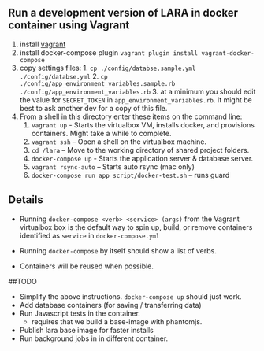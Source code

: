 
## Run a development version of LARA in docker container using Vagrant

1. install [vagrant](vagrantup.com)
1. install docker-compose plugin `vagrant plugin install vagrant-docker-compose`
1. copy settings files:
		1. `cp ./config/databse.sample.yml ./config/databse.yml`
		2. `cp ./config/app_environment_variables.sample.rb ./config/app_environment_variables.rb`
		3. at a minimum you should edit the value for `SECRET_TOKEN` in  `app_environment_variables.rb`.
		It might be best to ask another dev for a copy of this file.
1.  From a shell in this directory enter these items on the command line:
	1. `vagrant up`  - Starts the virtualbox VM, installs docker, and provisions containers. Might take a while to complete.
	1. `vagrant ssh` – Open a shell on the virtualbox machine.
	1. `cd /lara` – Move to the working directory of shared project folders.
	1. `docker-compose up` - Starts the application server & database server.
	1. `vagrant rsync-auto` – Starts auto rsync  (mac only)
	1. `docker-compose run app script/docker-test.sh` – runs guard

## Details

* Running `docker-compose <verb> <service> (args)` from the Vagrant virtualbox
box is the default way to spin up, build, or remove containers identified as
`service` in `docker-compose.yml`

* Running `docker-compose` by itself should show a list of verbs.

* Containers will be reused when possible.

##TODO
- Simplify the above instructions. `docker-compose up` should just work.
- Add database containers (for saving / transferring data)
- Run Javascript tests in the container.
	- requires that we build a base-image with phantomjs.
- Publish lara base image for faster installs
- Run background jobs in in different container.
